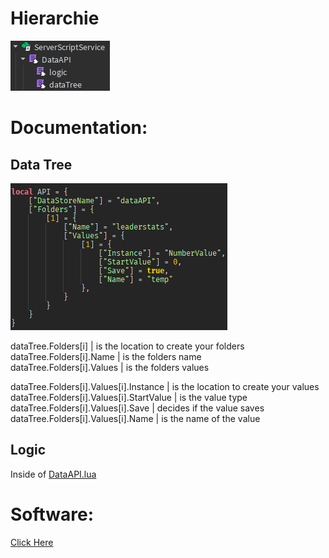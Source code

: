 # Hierarchie
![Preview](Hierarchie.png)

# Documentation:
## Data Tree
![Preview](dataTree.png)

dataTree.Folders[i] | is the location to create your folders  
dataTree.Folders[i].Name | is the folders name  
dataTree.Folders[i].Values | is the folders values  

dataTree.Folders[i].Values[i].Instance | is the location to create your values  
dataTree.Folders[i].Values[i].StartValue | is the value type  
dataTree.Folders[i].Values[i].Save  | decides if the value saves  
dataTree.Folders[i].Values[i].Name | is the name of the value  

## Logic
Inside of [DataAPI.lua](./scripts/DataAPI.lua)

# Software:
[Click Here](./scripts)